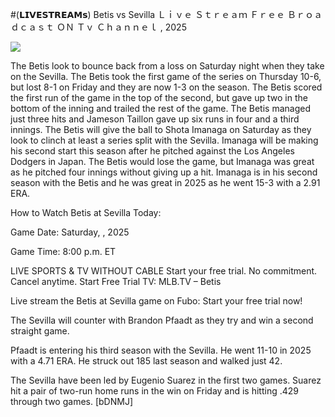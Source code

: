 #(𝗟𝗜𝗩𝗘𝗦𝗧𝗥𝗘𝗔𝗠𝘀) Betis vs Sevilla Ｌｉｖｅ Ｓｔｒｅａｍ Ｆｒｅｅ Ｂｒｏａｄｃａｓｔ ＯＮ Ｔｖ Ｃｈａｎｎｅｌ , 2025  
  
  
[![](https://i.imgur.com/qSNzIqt.png)](https://movie.rssnews.media/QHZmPjfrz.php)  
  
The Betis look to bounce back from a loss on Saturday night when they take on the Sevilla. The Betis took the first game of the series on Thursday 10-6, but lost 8-1 on Friday and they are now 1-3 on the season. The Betis scored the first run of the game in the top of the second, but gave up two in the bottom of the inning and trailed the rest of the game. The Betis managed just three hits and Jameson Taillon gave up six runs in four and a third innings. The Betis will give the ball to Shota Imanaga on Saturday as they look to clinch at least a series split with the Sevilla. Imanaga will be making his second start this season after he pitched against the Los Angeles Dodgers in Japan. The Betis would lose the game, but Imanaga was great as he pitched four innings without giving up a hit. Imanaga is in his second season with the Betis and he was great in 2025 as he went 15-3 with a 2.91 ERA.

How to Watch Betis at Sevilla Today:

Game Date: Saturday, , 2025

Game Time: 8:00 p.m. ET

LIVE SPORTS & TV WITHOUT CABLE
Start your free trial. No commitment. Cancel anytime.
Start Free Trial
TV: MLB.TV – Betis

Live stream the Betis at Sevilla game on Fubo: Start your free trial now!

The Sevilla will counter with Brandon Pfaadt as they try and win a second straight game.

Pfaadt is entering his third season with the Sevilla. He went 11-10 in 2025 with a 4.71 ERA. He struck out 185 last season and walked just 42.

The Sevilla have been led by Eugenio Suarez in the first two games. Suarez hit a pair of two-run home runs in the win on Friday and is hitting .429 through two games. [bDNMJ]